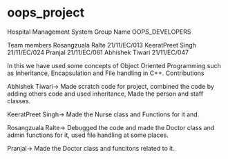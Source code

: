 # oops_project

Hospital Management System
Group Name 
OOPS_DEVELOPERS


Team members
Rosangzuala Ralte 21/11/EC/013
KeeratPreet Singh 21/11/EC/024
Pranjal 21/11/EC/061
Abhishek Tiwari 21/11/EC/047

In this we have used some concepts of Object Oriented Programming such as Inheritance, Encapsulation and File handling in C++.
Contributions

Abhishek Tiwari-> Made scratch code for project, combined the code by adding others code and used inheritance, Made the person and staff classes.

KeeratPreet Singh-> Made the Nurse class and Functions for it and.

Rosangzuala Ralte-> Debugged the code and made the Doctor class and admin functions for it, used file handling at some places.

Pranjal-> Made the Doctor class and funcitons related to it.
